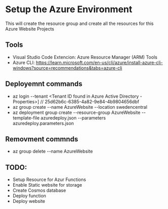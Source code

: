 # Setup the Azure Environment 
This will create the resource group and create  all the resources for this Azure Website Projects

## Tools
- Visual Studio Code Extencion: Azure Resource Manager (ARM) Tools
- Azure CLI: https://learn.microsoft.com/en-us/cli/azure/install-azure-cli-windows?source=recommendations&tabs=azure-cli


## Deployemnt commands
- az login --tenant <Tenant ID found in Azure Active Directory - Properties>]  // 25d62b6c-6385-4a82-9e84-4b9804656dbf
- az group create --name AzureWebsite --location swedencentral
- az deployment group create --resource-group AzureWebsite --template-file azuredeploy.json --parameters azuredeploy.parameters.json

## Removment commnds
- az group delete --name AzureWebsite


## TODO:
- Setup Resource for Azur Functions
- Enable Static website for storage
- Create Cosmos database
- Deploy function
- Deploy website



